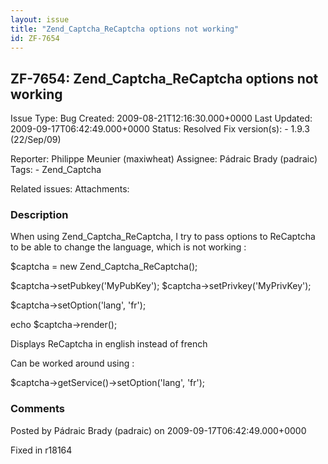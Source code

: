 ```yaml
---
layout: issue
title: "Zend_Captcha_ReCaptcha options not working"
id: ZF-7654
---
```


ZF-7654: Zend\_Captcha\_ReCaptcha options not working
-----------------------------------------------------

 Issue Type: Bug Created: 2009-08-21T12:16:30.000+0000 Last Updated: 2009-09-17T06:42:49.000+0000 Status: Resolved Fix version(s): - 1.9.3 (22/Sep/09)
 
 Reporter:  Philippe Meunier (maxiwheat)  Assignee:  Pádraic Brady (padraic)  Tags: - Zend\_Captcha
 
 Related issues: 
 Attachments: 
### Description

When using Zend\_Captcha\_ReCaptcha, I try to pass options to ReCaptcha to be able to change the language, which is not working :

$captcha = new Zend\_Captcha\_ReCaptcha();

$captcha->setPubkey('MyPubKey'); $captcha->setPrivkey('MyPrivKey');

$captcha->setOption('lang', 'fr');

echo $captcha->render();

Displays ReCaptcha in english instead of french

Can be worked around using :

$captcha->getService()->setOption('lang', 'fr');

 

 

### Comments

Posted by Pádraic Brady (padraic) on 2009-09-17T06:42:49.000+0000

Fixed in r18164

 

 